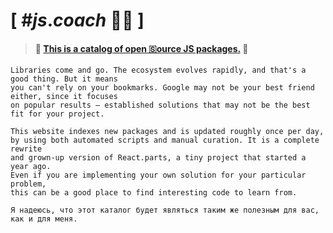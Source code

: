 # [ #***js***._coach_ **🐫**🐪 ]

> ####  **🐫** [This is a catalog of open 🇸ource JS packages.](https://js.coach/) **🐪**

```
Libraries come and go. The ecosystem evolves rapidly, and that's a good thing. But it means 
you can't rely on your bookmarks. Google may not be your best friend either, since it focuses 
on popular results — established solutions that may not be the best fit for your project.
```

```
This website indexes new packages and is updated roughly once per day, 
by using both automated scripts and manual curation. It is a complete rewrite 
and grown-up version of React.parts, a tiny project that started a year ago. 
Even if you are implementing your own solution for your particular problem, 
this can be a good place to find interesting code to learn from.
```

```
Я надеюсь, что этот каталог будет являться таким же полезным для вас, как и для меня.
```